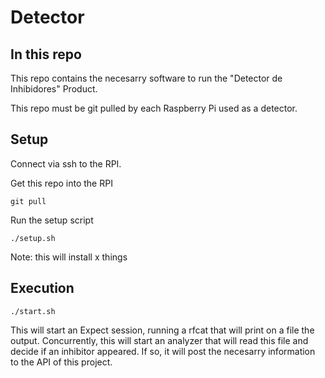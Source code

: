 # Detector

## In this repo

This repo contains the necesarry software to run the "Detector de Inhibidores" Product.

This repo must be git pulled by each Raspberry Pi used as a detector.

## Setup

Connect via ssh to the RPI.

Get this repo into the RPI
```
git pull
```

Run the setup script
```
./setup.sh
```
Note: this will install x things

## Execution 

```
./start.sh
```

This will start an Expect session, running a rfcat that will print on a file the output.
Concurrently, this will start an analyzer that will read this file and decide if an inhibitor appeared. If so, it will post the necesarry information to the API of this project.
